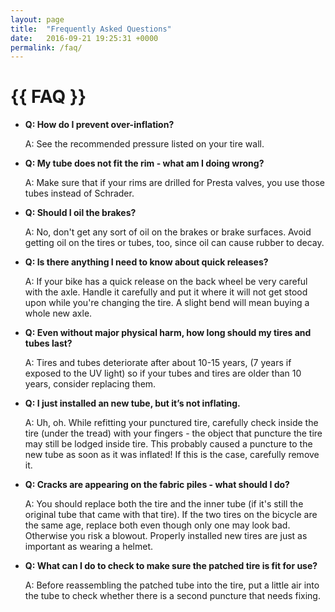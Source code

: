 ```yaml
---
layout: page
title:  "Frequently Asked Questions"
date:   2016-09-21 19:25:31 +0000
permalink: /faq/
---
```


# {{ FAQ }} 

- **Q: How do I prevent over-inflation?**
  
  A: See the recommended pressure listed on your tire wall.

- **Q: My tube does not fit the rim - what am I doing wrong?**
  
  A: Make sure that if your rims are drilled for Presta valves, you use those tubes instead of Schrader.

- **Q: Should I oil the brakes?**
  
  A: No, don't get any sort of oil on the brakes or brake surfaces. Avoid getting oil on the tires or tubes, too, since oil can cause rubber to decay.

- **Q: Is there anything I need to know about quick releases?**
  
  A: If your bike has a quick release on the back wheel be very careful with the axle. Handle it carefully and put it where it will not get stood upon while you're changing the tire. A slight bend will mean buying a whole new axle.

- **Q: Even without major physical harm, how long should my tires and tubes last?**
  
  A: Tires and tubes deteriorate after about 10-15 years, (7 years if exposed to the UV light) so if your tubes and tires are older than 10 years, consider replacing them.

- **Q: I just installed an new tube, but it’s not inflating.**
  
  A: Uh, oh. While refitting your punctured tire, carefully check inside the tire (under the tread) with your fingers - the object that puncture the tire may still be lodged inside tire. This probably caused a puncture to the new tube as soon as it was inflated! If this is the case, carefully remove it.

- **Q: Cracks are appearing on the fabric piles - what should I do?**
  
  A: You should replace both the tire and the inner tube (if it's still the original tube that came with that tire). If the two tires on the bicycle are the same age, replace both even though only one may look bad. Otherwise you risk a blowout. Properly installed new tires are just as important as wearing a helmet.

- **Q: What can I do to check to make sure the patched tire is fit for use?**
  
  A: Before reassembling the patched tube into the tire, put a little air into the tube to check whether there is a second puncture that needs fixing.
